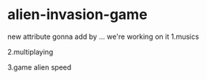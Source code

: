 # alien-invasion-game
new attribute gonna add by     ...
we're working on it
1.musics

2.multiplaying

3.game alien speed
